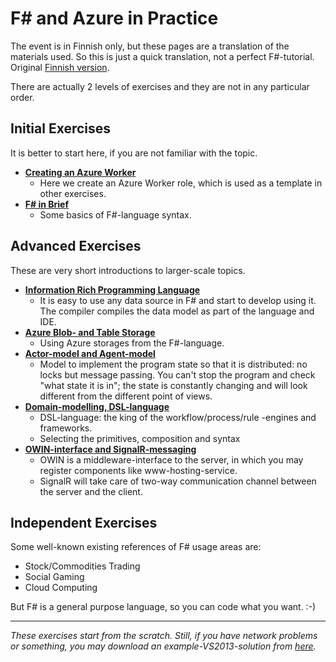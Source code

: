 
# F# and Azure in Practice #

The event is in Finnish only, but these pages are a translation of the materials used. So this is just a quick translation, not a perfect F#-tutorial. Original [Finnish version](Readme.html).


There are actually 2 levels of exercises and they are not in any particular order.

## Initial Exercises ##

It is better to start here, if you are not familiar with the topic.

- [**Creating an Azure Worker**](1-AzureWorkerRole/AzureWorkerRoleEng.html)
	- Here we create an Azure Worker role, which is used as a template in other exercises.
- [**F# in Brief**](1-FSharpBasics/FSharpBasicsEng.html)
	- Some basics of F#-language syntax. 

## Advanced Exercises ##

These are very short introductions to larger-scale topics.

- [**Information Rich Programming Language**](2-DataUsage/DataUsageEng.html)
	- It is easy to use any data source in F# and start to develop using it. The compiler compiles the data model as part of the language and IDE.
- [**Azure Blob- and Table Storage**](2-AzureStorage/AzureStorageEng.html)
	- Using Azure storages from the F#-language.
- [**Actor-model and Agent-model**](2-AgentModel/AgentModelEng.html)
	- Model to implement the program state so that it is distributed: no locks but message passing. You can't stop the program and check "what state it is in"; the state is constantly changing and will look different from the different point of views.
- [**Domain-modelling, DSL-language**](2-DomainModel/DomainModelEng.html)
	- DSL-language: the king of the workflow/process/rule -engines and frameworks.
	- Selecting the primitives, composition and syntax
- [**OWIN-interface and SignalR-messaging**](2-AzureOwinWww/AzureOwinWwwEng.html)
	- OWIN is a middleware-interface to the server, in which you may register components like www-hosting-service.
	- SignalR will take care of two-way communication channel between the server and the client.

## Independent Exercises ##

Some well-known existing references of F# usage areas are:

- Stock/Commodities Trading 
- Social Gaming
- Cloud Computing

But F# is a general purpose language, so you can code what you want. :-)

----------

*These exercises start from the scratch. Still, if you have network problems or something, you may download an example-VS2013-solution from [here](FSharpAzure.zip).*
